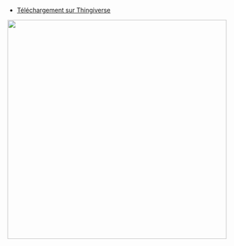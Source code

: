 - [Téléchargement sur Thingiverse](https://www.thingiverse.com/thing:4878412)  

<p align="center">  
  <img src="https://user-images.githubusercontent.com/62854582/164060580-3fda5f97-c952-41f3-aea1-43b30f48e8a3.png" width="500"/>  
</p>